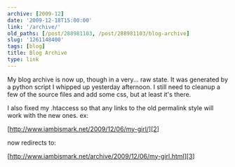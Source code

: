 ```yaml
---
archive: [2009-12]
date: '2009-12-18T15:00:00'
link: '/archive/'
old_paths: [/post/288981103, /post/288981103/blog-archive]
slug: '1261148400'
tags: [blog]
title: Blog Archive
type: link
---
```


My blog archive is now up, though in a very... raw state. It was generated
by a python script I whipped up yesterday afternoon.  I still need to
cleanup a few of the source files and add some css, but at least it's
there. 

I also fixed my .htaccess so that any links to the old permalink style
will work with the new ones. ex:

[http://www.iambismark.net/2009/12/06/my-girl/][2]

now redirects to:

[http://www.iambismark.net/archive/2009/12/06/my-girl.html][3]

[2]: http://www.iambismark.net/2009/12/06/my-girl/
[3]: http://www.iambismark.net/archive/2009/12/06/my-girl.html
